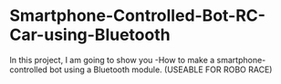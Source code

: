 # Smartphone-Controlled-Bot-RC-Car-using-Bluetooth
In this project, I am going to show you -How to make a smartphone-controlled bot using a Bluetooth module. (USEABLE FOR ROBO RACE)

